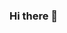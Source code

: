 ### Hi there 👋

<!--
**daniloagrizzi/daniloagrizzi** is a ✨ _special_ ✨ repository because its `README.md` (this file) appears on your GitHub profile.
[![Anurag's GitHub stats](https://github-readme-stats.vercel.app/api?username=daniloagrizzi)](https://github.com/daniloagrizzi/github-readme-stats)
![Anurag's GitHub stats](https://github-readme-stats.vercel.app/api?username=daniloagrizzi&hide=contribs,prs)
[![Readme Card](https://github-readme-stats.vercel.app/api/pin/?username=daniloagrizzi=github-readme-stats)](https://github.com/daniloagrizzi/github-readme-stats)
[![Top Langs](https://github-readme-stats.vercel.app/api/top-langs/?username=daniloagrizzi)](https://github.com/daniloagrizzi/github-readme-stats)
![Anurag's GitHub stats](https://github-readme-stats.vercel.app/api?username=daniloagrizzi&show_icons=true&theme=radical)
<picture>
<source 
  srcset="https://github-readme-stats.vercel.app/api?username=daniloagrizzi&show_icons=true&theme=dark"
  media="(prefers-color-scheme: dark)"
/>
<source
  srcset="https://github-readme-stats.vercel.app/api?username=daniloagrizzi&show_icons=true"
  media="(prefers-color-scheme: light), (prefers-color-scheme: no-preference)"
/>
<img src="https://github-readme-stats.vercel.app/api?username=daniloagrizzi&show_icons=true" />
</picture>
